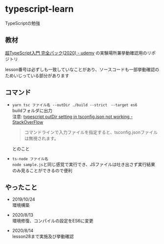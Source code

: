 # typescript-learn
TypeScriptの勉強

## 教材
[超TypeScript入門 完全パック(2020) - udemy](https://www.udemy.com/share/102EQgBksceVdWTHw=/)
の実験場所兼挙動確認用のリポジトリ<br>

lesson番号は必ずしも一致していなことがあり、ソースコードも一部挙動確認のためいじっている部分があります

## コマンド
- `yarn tsc ファイル名 --outDir ./build --strict　--target es6`<br>
buildフォルダに出力<br>
  注意: [typescript outDir setting in tsconfig.json not working - StackOverFlow](https://stackoverflow.com/questions/45661027/typescript-outdir-setting-in-tsconfig-json-not-working)

  > コマンドラインで入力ファイルを指定すると、tsconfig.jsonファイルは無視されます。

  とのこと

- `ts-node ファイル名`<br>
  `node sample.js`と同じ感覚で実行でき、JSファイルは吐き出さず実行結果のみ見ることができるので便利

## やったこと
- 2019/10/24<br>
  環境構築

- 2020/8/13<br>
  環境修復、コンパイルの設定をES6に変更

- 2020/8/14<br>
  lesson28まで実施及び挙動確認
